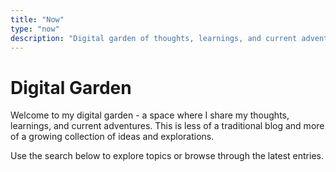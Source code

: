 ```yaml
---
title: "Now"
type: "now"
description: "Digital garden of thoughts, learnings, and current adventures"
---
```


# Digital Garden

Welcome to my digital garden - a space where I share my thoughts, learnings, and current adventures. This is less of a traditional blog and more of a growing collection of ideas and explorations.

Use the search below to explore topics or browse through the latest entries.
